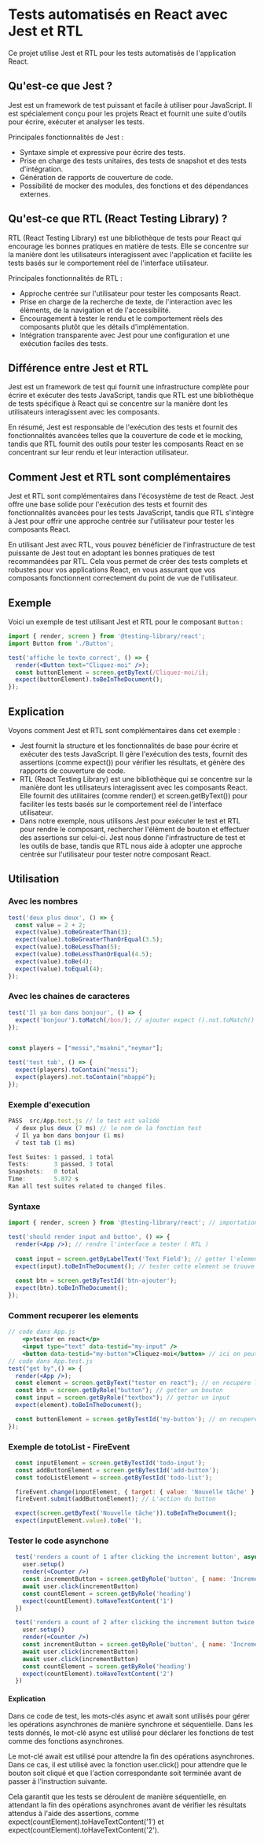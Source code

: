# Tests automatisés en React avec Jest et RTL

Ce projet utilise Jest et RTL pour les tests automatisés de l'application React.

## Qu'est-ce que Jest ?

Jest est un framework de test puissant et facile à utiliser pour JavaScript. Il est spécialement conçu pour les projets React et fournit une suite d'outils pour écrire, exécuter et analyser les tests.

Principales fonctionnalités de Jest :
- Syntaxe simple et expressive pour écrire des tests.
- Prise en charge des tests unitaires, des tests de snapshot et des tests d'intégration.
- Génération de rapports de couverture de code.
- Possibilité de mocker des modules, des fonctions et des dépendances externes.

## Qu'est-ce que RTL (React Testing Library) ?

RTL (React Testing Library) est une bibliothèque de tests pour React qui encourage les bonnes pratiques en matière de tests. Elle se concentre sur la manière dont les utilisateurs interagissent avec l'application et facilite les tests basés sur le comportement réel de l'interface utilisateur.

Principales fonctionnalités de RTL :
- Approche centrée sur l'utilisateur pour tester les composants React.
- Prise en charge de la recherche de texte, de l'interaction avec les éléments, de la navigation et de l'accessibilité.
- Encouragement à tester le rendu et le comportement réels des composants plutôt que les détails d'implémentation.
- Intégration transparente avec Jest pour une configuration et une exécution faciles des tests.

## Différence entre Jest et RTL

Jest est un framework de test qui fournit une infrastructure complète pour écrire et exécuter des tests JavaScript, tandis que RTL est une bibliothèque de tests spécifique à React qui se concentre sur la manière dont les utilisateurs interagissent avec les composants.

En résumé, Jest est responsable de l'exécution des tests et fournit des fonctionnalités avancées telles que la couverture de code et le mocking, tandis que RTL fournit des outils pour tester les composants React en se concentrant sur leur rendu et leur interaction utilisateur.

## Comment Jest et RTL sont complémentaires

Jest et RTL sont complémentaires dans l'écosystème de test de React. Jest offre une base solide pour l'exécution des tests et fournit des fonctionnalités avancées pour les tests JavaScript, tandis que RTL s'intègre à Jest pour offrir une approche centrée sur l'utilisateur pour tester les composants React.

En utilisant Jest avec RTL, vous pouvez bénéficier de l'infrastructure de test puissante de Jest tout en adoptant les bonnes pratiques de test recommandées par RTL. Cela vous permet de créer des tests complets et robustes pour vos applications React, en vous assurant que vos composants fonctionnent correctement du point de vue de l'utilisateur.


## Exemple 

Voici un exemple de test utilisant Jest et RTL pour le composant `Button` :

```jsx
import { render, screen } from '@testing-library/react';
import Button from './Button';

test('affiche le texte correct', () => {
  render(<Button text="Cliquez-moi" />);
  const buttonElement = screen.getByText(/Cliquez-moi/i);
  expect(buttonElement).toBeInTheDocument();
});

```
## Explication 
Voyons comment Jest et RTL sont complémentaires dans cet exemple :

- Jest fournit la structure et les fonctionnalités de base pour écrire et exécuter des tests JavaScript. Il gère l'exécution des tests, fournit des assertions (comme expect()) pour vérifier les résultats, et génère des rapports de couverture de code.
- RTL (React Testing Library) est une bibliothèque qui se concentre sur la manière dont les utilisateurs interagissent avec les composants React. Elle fournit des utilitaires (comme render() et screen.getByText()) pour faciliter les tests basés sur le comportement réel de l'interface utilisateur.
- Dans notre exemple, nous utilisons Jest pour exécuter le test et RTL pour rendre le composant, rechercher l'élément de bouton et effectuer des assertions sur celui-ci. Jest nous donne l'infrastructure de test et les outils de base, tandis que RTL nous aide à adopter une approche centrée sur l'utilisateur pour tester notre composant React.

## Utilisation 

### Avec les nombres 
```jsx
test('deux plus deux', () => {
  const value = 2 + 2;
  expect(value).toBeGreaterThan(3);
  expect(value).toBeGreaterThanOrEqual(3.5);
  expect(value).toBeLessThan(5);
  expect(value).toBeLessThanOrEqual(4.5);
  expect(value).toBe(4);
  expect(value).toEqual(4);
});
```

### Avec les chaines de caracteres 
```jsx
test('Il ya bon dans bonjour', () => {
  expect('bonjour').toMatch(/bon/); // ajouter expect ().not.toMatch() dans le cas contraire 
});


const players = ["messi","msakni","neymar"];

test('test tab', () => {
  expect(players).toContain("messi");
  expect(players).not.toContain("mbappé");
});
```

### Exemple d'execution 
```jsx
PASS  src/App.test.js // le test est validé 
  √ deux plus deux (7 ms) // le nom de la fonction test 
  √ Il ya bon dans bonjour (1 ms)
  √ test tab (1 ms)

Test Suites: 1 passed, 1 total
Tests:       3 passed, 3 total
Snapshots:   0 total
Time:        5.872 s
Ran all test suites related to changed files.
```

### Syntaxe 
```jsx
import { render, screen } from '@testing-library/react'; // importation des render et screen 

test('should render input and button', () => {
  render(<App />); // rendre l'interface a tester ( RTL ) 
  
  const input = screen.getByLabelText('Text Field'); // getter l'element a tester 
  expect(input).toBeInTheDocument(); // tester cette element se trouve dans cette fenetre ou non ! 
  
  const btn = screen.getByTestId('btn-ajouter');
  expect(btn).toBeInTheDocument();
});

```

### Comment recuperer les elements 
```jsx
// code dans App.js
    <p>tester en react</p>
    <input type="text" data-testid="my-input" />
    <button data-testid="my-button">Cliquez-moi</button> // ici on peut mettre un id pour un element. 
// code dans App.test.js
test("get by",() => {
  render(<App />);
  const element = screen.getByText("tester en react"); // on recupere le texte qui se trouve dans la balise <p>
  const btn = screen.getByRole("button"); // getter un bouton
  const input = screen.getByRole("textbox"); // getter un input 
  expect(element).toBeInTheDocument();

  const buttonElement = screen.getByTestId('my-button'); // on recupere l'element by son id 
});
```

### Exemple de totoList - FireEvent
```jsx
  const inputElement = screen.getByTestId('todo-input');
  const addButtonElement = screen.getByTestId('add-button');
  const todoListElement = screen.getByTestId('todo-list');

  fireEvent.change(inputElement, { target: { value: 'Nouvelle tâche' } }); // methode .change prend deux parametre , le premier l'elemenet , le deuxieme est pour la valeur 
  fireEvent.submit(addButtonElement); // L'action du button 

  expect(screen.getByText('Nouvelle tâche')).toBeInTheDocument();
  expect(inputElement.value).toBe('');
```

### Tester le code asynchone 

```jsx
  test('renders a count of 1 after clicking the increment button', async () => {
    user.setup()
    render(<Counter />)
    const incrementButton = screen.getByRole('button', { name: 'Increment' })
    await user.click(incrementButton)
    const countElement = screen.getByRole('heading')
    expect(countElement).toHaveTextContent('1')
  })

  test('renders a count of 2 after clicking the increment button twice', async () => {
    user.setup()
    render(<Counter />)
    const incrementButton = screen.getByRole('button', { name: 'Increment' })
    await user.click(incrementButton)
    await user.click(incrementButton)
    const countElement = screen.getByRole('heading')
    expect(countElement).toHaveTextContent('2')
  })

```
#### Explication 
Dans ce code de test, les mots-clés async et await sont utilisés pour gérer les opérations asynchrones de manière synchrone et séquentielle.
Dans les tests donnés, le mot-clé async est utilisé pour déclarer les fonctions de test comme des fonctions asynchrones.

Le mot-clé await est utilisé pour attendre la fin des opérations asynchrones. Dans ce cas, il est utilisé avec la fonction user.click() pour attendre que le bouton soit cliqué et que l'action correspondante soit terminée avant de passer à l'instruction suivante.

Cela garantit que les tests se déroulent de manière séquentielle, en attendant la fin des opérations asynchrones avant de vérifier les résultats attendus à l'aide des assertions, comme expect(countElement).toHaveTextContent('1') et expect(countElement).toHaveTextContent('2').









